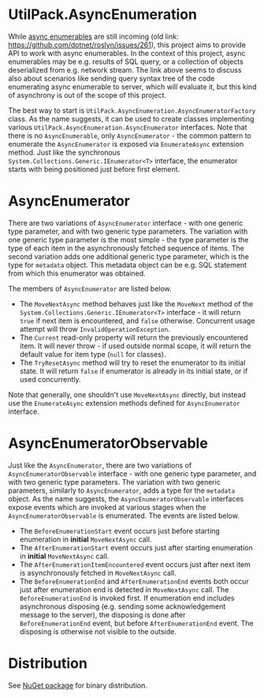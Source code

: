 # UtilPack.AsyncEnumeration

While [async enumerables](https://github.com/dotnet/csharplang/issues/43) are still incoming (old link: https://github.com/dotnet/roslyn/issues/261), this project aims to provide API to work with async enumerables.
In the context of this project, async enumerables may be e.g. results of SQL query, or a collection of objects deserialized from e.g. network stream.
The link above seems to discuss also about scenarios like sending query syntax tree of the code enumerating async enumerable to server, which will evaluate it, but this kind of asynchrony is out of the scope of this project.

The best way to start is `UtilPack.AsyncEnumeration.AsyncEnumeratorFactory` class.
As the name suggests, it can be used to create classes implementing various `UtilPack.AsyncEnumeration.AsyncEnumerator` interfaces.
Note that there is no `AsyncEnumerable`, only `AsyncEnumerator` - the common pattern to enumerate the `AsyncEnumerator` is exposed via `EnumerateAsync` extension method.
Just like the synchronous `System.Collections.Generic.IEnumerator<T>` interface, the enumerator starts with being positioned just before first element.

# AsyncEnumerator
There are two variations of `AsyncEnumerator` interface - with one generic type parameter, and with two generic type parameters.
The variation with one generic type parameter is the most simple - the type parameter is the type of each item in the asynchronously fetched sequence of items.
The second variation adds one additional generic type parameter, which is the type for `metadata` object.
This metadata object can be e.g. SQL statement from which this enumerator was obtained.

The members of `AsyncEnumerator` are listed below.
* The `MoveNextAsync` method behaves just like the `MoveNext` method of the `System.Collections.Generic.IEnumerator<T>` interface - it will return `true` if next item is encountered, and `false` otherwise. Concurrent usage attempt will throw `InvalidOperationException`.
* The `Current` read-only property will return the previously encountered item. It will never throw - if used outside normal scope, it will return the default value for item type (`null` for classes).
* The `TryResetAsync` method will try to reset the enumerator to its initial state. It will return `false` if enumerator is already in its initial state, or if used concurrently.

Note that generally, one shouldn't use `MoveNextAsync` directly, but instead use the `EnumerateAsync` extension methods defined for `AsyncEnumerator` interface.

# AsyncEnumeratorObservable
Just like the `AsyncEnumerator`, there are two variations of `AsyncEnumeratorObservable` interface - with one generic type parameter, and with two generic type parameters.
The variation with two generic parameters, similarly to `AsyncEnumerator`, adds a type for the `metadata` object.
As the name suggests, the `AsyncEnumeratorObservable` interfaces expose events which are invoked at various stages when the `AsyncEnumeratorObservable` is enumerated.
The events are listed below.
* The `BeforeEnumerationStart` event occurs just before starting enumeration in __initial__ `MoveNextAsync` call.
* The `AfterEnumerationStart` event occurs just after starting enumeration in __initial__ `MoveNextAsync` call.
* The `AfterEnumerationItemEncountered` event occurs just after next item is asynchronously fetched in `MoveNextAsync` call.
* The `BeforeEnumerationEnd` and `AfterEnumerationEnd` events both occur just after enumeration end is detected in `MoveNextAsync` call. The `BeforeEnumerationEnd` is invoked first. If enumeration end includes asynchronous disposing (e.g. sending some acknowledgement message to the server), the disposing is done after `BeforeEnumerationEnd` event, but before `AfterEnumerationEnd` event. The disposing is otherwise not visible to the outside.

# Distribution
See [NuGet package](http://www.nuget.org/packages/UtilPack.AsyncEnumeration) for binary distribution.